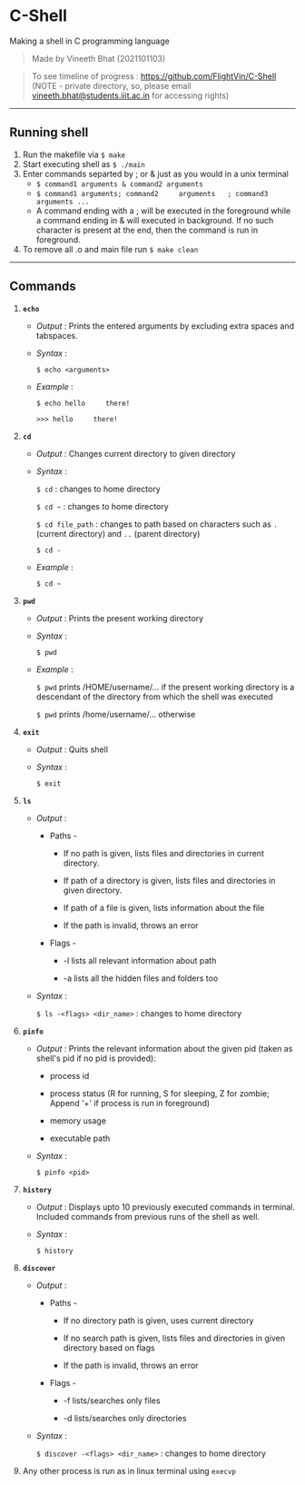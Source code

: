 # C-Shell
Making a shell in C programming language

> Made by Vineeth Bhat (2021101103)

> To see timeline of progress : https://github.com/FlightVin/C-Shell (NOTE - private directory, so, please email vineeth.bhat@students.iiit.ac.in for accessing rights)

***

## Running shell

1. Run the makefile via `$ make`
2. Start executing shell as `$ ./main`
3. Enter commands separted by ; or & just as you would in a unix terminal
    * `$ command1 arguments & command2 arguments`
    * `$ command1 arguments; command2     arguments   ; command3  arguments ...`
    * A command ending with a ; will be executed in the foreground while a command ending in & will executed in background. If no such character is present at the end, then the command is run in foreground.
4. To remove all .o and main file run `$ make clean`

---

## Commands

1. **`echo`**
    * _Output_ : Prints the entered arguments by excluding extra spaces and tabspaces.
    * _Syntax_ : 
    
        `$ echo <arguments>`

    * _Example_ : 

        `$ echo hello     there!`

        `>>> hello     there!`
    
2. **`cd`**
    * _Output_ : Changes current directory to given directory
    * _Syntax_ :

        `$ cd` : changes to home directory

        `$ cd ~` : changes to home directory

        `$ cd file_path` : changes to path based on characters such as `.` (current directory) and `..` (parent directory)

        `$ cd -`

    * _Example_ : 

        `$ cd ~`
    
3. **`pwd`**
    * _Output_ : Prints the present working directory
    * _Syntax_ : 
    
        `$ pwd`

    * _Example_ : 

        `$ pwd` prints /HOME/username/... if the present working directory is a descendant of the directory from which the shell was executed

        `$ pwd` prints /home/username/... otherwise

4. **`exit`**
    * _Output_ : Quits shell
    * _Syntax_ :

        `$ exit`

5. **`ls`**
    * _Output_ : 

        * Paths - 
        
            * If no path is given, lists files and directories in current directory.

            * If path of a directory is given, lists files and directories in given directory.

            * If path of a file is given, lists information about the file

            * If the path is invalid, throws an error

        * Flags - 

            * -l lists all relevant information about path

            * -a lists all the hidden files and folders too

    * _Syntax_ :

        `$ ls -<flags> <dir_name>` : changes to home directory

6. **`pinfo`**
    * _Output_ : Prints the relevant information about the given pid (taken as shell's pid if no pid is provided):

        * process id

        * process status (R for running, S for sleeping, Z for zombie; Append '+' if process is run in foreground)

        * memory usage

        * executable path

    * _Syntax_ : 
    
        `$ pinfo <pid>`

7. **`history`**
    * _Output_ : Displays upto 10 previously executed commands in terminal. Included commands from previous runs of the shell as well.
    * _Syntax_ :

        `$ history`

8. **`discover`**
    * _Output_ : 

        * Paths - 
        
            * If no directory path is given, uses current directory

            * If no search path is given, lists files and directories in given directory based on flags

            * If the path is invalid, throws an error

        * Flags - 

            * -f lists/searches only files

            * -d lists/searches only directories

    * _Syntax_ :

        `$ discover -<flags> <dir_name>` : changes to home directory

9. Any other process is run as in linux terminal using `execvp`